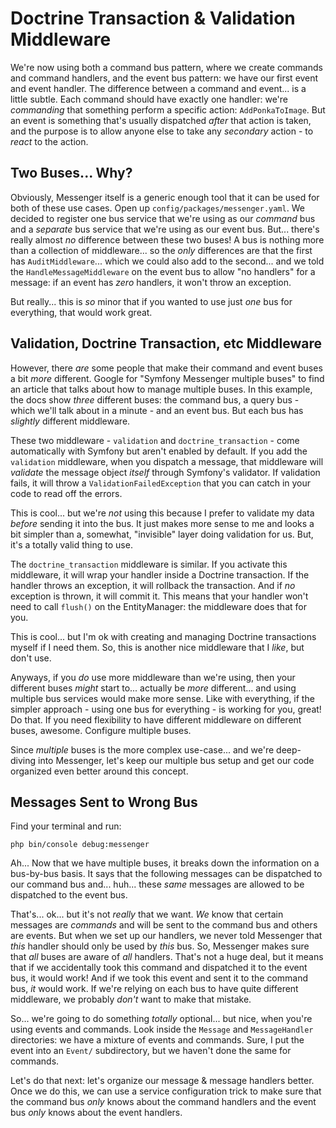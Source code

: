 # Doctrine Transaction & Validation Middleware

We're now using both a command bus pattern, where we create commands and command
handlers, and the event bus pattern: we have our first event and event handler.
The difference between a command and event... is a little subtle. Each command
should have exactly one handler: we're *commanding* that something perform a
specific action: `AddPonkaToImage`. But an event is something that's usually
dispatched *after* that action is taken, and the purpose is to allow anyone
else to take any *secondary* action - to *react* to the action.

## Two Buses... Why?

Obviously, Messenger itself is a generic enough tool that it can be used for both
of these use cases. Open up `config/packages/messenger.yaml`. We decided to
register one bus service that we're using as our *command* bus and a *separate*
bus service that we're using as our event bus. But... there's really almost
*no* difference between these two buses! A bus is nothing more than a collection
of middleware... so the *only* differences are that the first has
`AuditMiddleware`... which we could also add to the second... and we told
the `HandleMessageMiddleware` on the event bus to allow "no handlers" for a message:
if an event has *zero* handlers, it won't throw an exception.

But really... this is *so* minor that if you wanted to use just *one* bus for
everything, that would work great.

## Validation, Doctrine Transaction, etc Middleware

However, there *are* some people that make their command and event buses a bit
*more* different. Google for "Symfony Messenger multiple buses" to find an article
that talks about how to manage multiple buses. In this example, the docs show
*three* different buses: the command bus, a query bus - which we'll talk about in
a minute - and an event bus. But each bus has *slightly* different middleware.

These two middleware - `validation` and `doctrine_transaction` - come automatically
with Symfony but aren't enabled by default. If you add the `validation` middleware,
when you dispatch a message, that middleware will *validate* the message object
*itself* through Symfony's validator. If validation fails, it will throw a
`ValidationFailedException` that you can catch in your code to read off the
errors.

This is cool... but we're *not* using this because I prefer to validate my data
*before* sending it into the bus. It just makes more sense to me and looks a bit
simpler than a, somewhat, "invisible" layer doing validation for us. But, it's a
totally valid thing to use.

The `doctrine_transaction` middleware is similar. If you activate this middleware,
it will wrap your handler inside a Doctrine transaction. If the handler throws
an exception, it will rollback the transaction. And if *no* exception is thrown,
it will commit it. This means that your handler won't need to call `flush()` on
the EntityManager: the middleware does that for you.

This is cool... but I'm ok with creating and managing Doctrine transactions
myself if I need them. So, this is another nice middleware that I *like*, but
don't use.

Anyways, if you *do* use more middleware than we're using, then your different
buses *might* start to... actually be *more* different... and using multiple bus
services would make more sense. Like with everything, if the simpler approach -
using one bus for everything - is working for you, great! Do that. If you need
flexibility to have different middleware on different buses, awesome. Configure
multiple buses.

Since *multiple* buses is the more complex use-case... and we're deep-diving into
Messenger, let's keep our multiple bus setup and get our code organized even better
around this concept.

## Messages Sent to Wrong Bus

Find your terminal and run:

```terminal
php bin/console debug:messenger
```

Ah... Now that we have multiple buses, it breaks down the information on a
bus-by-bus basis. It says that the following messages can be dispatched to our
command bus and... huh... these *same* messages are allowed to be dispatched to
the event bus.

That's... ok... but it's not *really* that we want. *We* know that certain messages
are *commands* and will be sent to the command bus and others are events. But when
we set up our handlers, we never told Messenger that *this* handler should only
be used by *this* bus. So, Messenger makes sure that *all* buses are aware of
*all* handlers. That's not a huge deal, but it means that if we accidentally
took this command and dispatched it to the event bus, it would work! And if
we took this event and sent it to the command bus, *it* would work. If we're relying
on each bus to have quite different middleware, we probably *don't* want to make
that mistake.

So... we're going to do something *totally* optional... but nice, when you're
using events and commands. Look inside the `Message` and `MessageHandler` directories:
we have a mixture of events and commands. Sure, I put the event into an `Event/`
subdirectory, but we haven't done the same for commands.

Let's do that next: let's organize our message & message handlers better. Once
we do this, we can use a service configuration trick to make sure that the command
bus *only* knows about the command handlers and the event bus *only* knows about
the event handlers.
